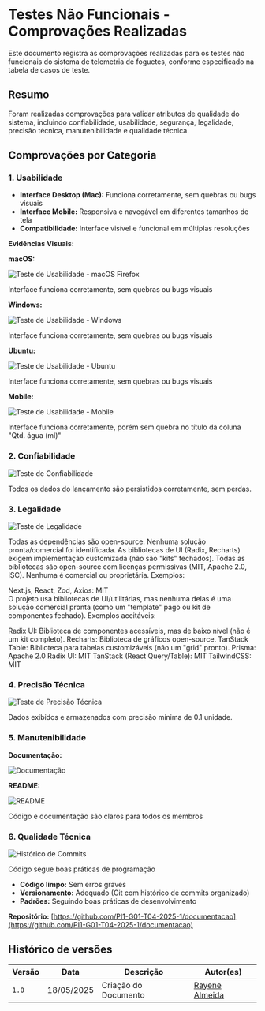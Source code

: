 # Testes Não Funcionais - Comprovações Realizadas

Este documento registra as comprovações realizadas para os testes não funcionais do sistema de telemetria de foguetes, conforme especificado na tabela de casos de teste.

## Resumo 

Foram realizadas comprovações para validar atributos de qualidade do sistema, incluindo confiabilidade, usabilidade, segurança, legalidade, precisão técnica, manutenibilidade e qualidade técnica.

## Comprovações por Categoria

### 1. Usabilidade

- **Interface Desktop (Mac):** Funciona corretamente, sem quebras ou bugs visuais
- **Interface Mobile:** Responsiva e navegável em diferentes tamanhos de tela
- **Compatibilidade:** Interface visível e funcional em múltiplas resoluções

**Evidências Visuais:**

**macOS:**

![Teste de Usabilidade - macOS Firefox](imgs/teste_usabilidade_mac.jpeg)

Interface funciona corretamente, sem quebras ou bugs visuais

**Windows:**

![Teste de Usabilidade - Windows](imgs/teste_usabilidade_windows.png)

Interface funciona corretamente, sem quebras ou bugs visuais

**Ubuntu:**

![Teste de Usabilidade - Ubuntu](imgs/teste_usabilidade_ubuntu.png)

Interface funciona corretamente, sem quebras ou bugs visuais

**Mobile:**

![Teste de Usabilidade - Mobile](imgs/teste_usabilidade_mobile.png)

Interface funciona corretamente, porém sem quebra no título da coluna "Qtd. água (ml)"
 
### 2. Confiabilidade

![Teste de Confiabilidade](imgs/teste_confiabilidade.jpeg)

Todos os dados do lançamento são persistidos corretamente, sem perdas.


### 3. Legalidade

![Teste de Legalidade](imgs/teste_legalidade.png)

Todas as dependências são open-source.
Nenhuma solução pronta/comercial foi identificada.
As bibliotecas de UI (Radix, Recharts) exigem implementação customizada (não são "kits" fechados). Todas as bibliotecas  são open-source com licenças permissivas (MIT, Apache 2.0, ISC). Nenhuma é comercial ou proprietária. Exemplos:

Next.js, React, Zod, Axios: MIT         
O projeto usa bibliotecas de UI/utilitárias, mas nenhuma delas é uma solução comercial pronta (como um "template" pago ou kit de componentes fechado). Exemplos aceitáveis:

Radix UI: Biblioteca de componentes acessíveis, mas de baixo nível (não é um kit completo).
Recharts: Biblioteca de gráficos open-source.
TanStack Table: Biblioteca para tabelas customizáveis (não um "grid" pronto).
Prisma: Apache 2.0
Radix UI: MIT
TanStack (React Query/Table): MIT
TailwindCSS: MIT

### 4. Precisão Técnica

![Teste de Precisão Técnica](imgs/teste_precisao.jpeg)


Dados exibidos e armazenados com precisão mínima de 0.1 unidade.

### 5. Manutenibilidade

**Documentação:**

![Documentação](imgs/documentacao.jpeg)

**README:**

![README](imgs/readme.png)

Código e documentação são claros para todos os membros



### 6. Qualidade Técnica

![Histórico de Commits](imgs/qualidade_tec.jpeg)

Código segue boas práticas de programação

- **Código limpo:** Sem erros graves
- **Versionamento:** Adequado (Git com histórico de commits organizado)
- **Padrões:** Seguindo boas práticas de desenvolvimento

**Repositório:** [https://github.com/PI1-G01-T04-2025-1/documentacao](https://github.com/PI1-G01-T04-2025-1/documentacao)



## Histórico de versões

| Versão | Data | Descrição | Autor(es) | 
| -- | -- | -- | -- |
|`1.0`|18/05/2025| Criação do Documento | [Rayene Almeida ](https://github.com/rayenealmeida) |